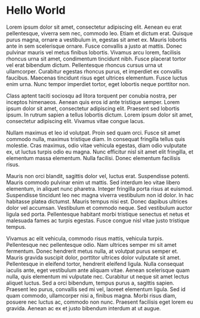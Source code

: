 # Hello World
Lorem ipsum dolor sit amet, consectetur adipiscing elit. Aenean eu erat pellentesque, viverra sem nec, commodo leo. Etiam et dictum erat. Quisque purus magna, ornare a vestibulum in, egestas sit amet ex. Mauris lobortis ante in sem scelerisque ornare. Fusce convallis a justo at mattis. Donec pulvinar mauris vel metus finibus lobortis. Vivamus arcu lorem, facilisis rhoncus urna sit amet, condimentum tincidunt nibh. Fusce placerat tortor vel erat bibendum dictum. Pellentesque rhoncus cursus urna ut ullamcorper. Curabitur egestas rhoncus purus, et imperdiet ex convallis faucibus. Maecenas tincidunt risus eget ultrices elementum. Fusce luctus enim urna. Nunc tempor imperdiet tortor, eget lobortis neque porttitor non.

Class aptent taciti sociosqu ad litora torquent per conubia nostra, per inceptos himenaeos. Aenean quis eros id ante tristique semper. Lorem ipsum dolor sit amet, consectetur adipiscing elit. Praesent sed lobortis ipsum. In rutrum sapien a tellus lobortis dictum. Lorem ipsum dolor sit amet, consectetur adipiscing elit. Vivamus vitae congue lacus.

Nullam maximus et leo id volutpat. Proin sed quam orci. Fusce sit amet commodo nulla, maximus tristique diam. In consequat fringilla tellus quis molestie. Cras maximus, odio vitae vehicula egestas, diam odio vulputate ex, ut luctus turpis odio eu magna. Nunc efficitur nisl sit amet elit fringilla, et elementum massa elementum. Nulla facilisi. Donec elementum facilisis risus.

Mauris non orci blandit, sagittis dolor vel, luctus erat. Suspendisse potenti. Mauris commodo pulvinar enim ut mattis. Sed interdum leo vitae libero elementum, in aliquet nunc pharetra. Integer fringilla porta risus at euismod. Suspendisse tincidunt leo nec magna viverra vestibulum non id dolor. In hac habitasse platea dictumst. Mauris tempus nisi est. Donec dapibus ultrices dolor vel accumsan. Vestibulum et commodo neque. Sed vestibulum auctor ligula sed porta. Pellentesque habitant morbi tristique senectus et netus et malesuada fames ac turpis egestas. Fusce congue nisl vitae justo tristique tempus.

Vivamus ac elit vehicula, commodo risus mattis, vehicula turpis. Pellentesque nec pellentesque odio. Nam ultrices semper mi sit amet fermentum. Donec hendrerit metus nulla, at volutpat purus semper et. Mauris gravida suscipit dolor, porttitor ultrices dolor vulputate sit amet. Pellentesque in eleifend tortor, hendrerit eleifend ligula. Nulla consequat iaculis ante, eget vestibulum ante aliquam vitae. Aenean scelerisque quam nulla, quis elementum mi vulputate nec. Curabitur ut neque sit amet lectus aliquet luctus. Sed a orci bibendum, tempus purus a, sagittis sapien. Praesent leo purus, convallis sed mi vel, laoreet elementum ligula. Sed id quam commodo, ullamcorper nisi a, finibus magna. Morbi risus diam, posuere nec luctus ac, commodo non nunc. Praesent facilisis eget lorem eu gravida. Aenean ac ex et justo bibendum interdum at ut augue.
